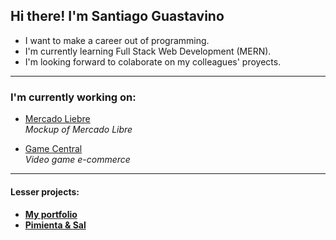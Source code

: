 <h2>Hi there! I'm Santiago Guastavino</h2>

- I want to make a career out of programming.  
- I'm currently learning Full Stack Web Development (MERN).  
- I'm looking forward to colaborate on my colleagues' proyects.  

---

<h3>I'm currently working on:</h3>  

- [Mercado Liebre](https://github.com/santiagoGuastavino/mercadoLiebre)  
*Mockup of Mercado Libre*  

- [Game Central](https://github.com/matiasncocco/grupo_6_GameCentral)  
*Video game e-commerce*   

---

<h4>Lesser projects:<h4>

- [My portfolio](https://github.com/santiagoGuastavino/my-portfolio)  
- [Pimienta & Sal](https://github.com/santiagoGuastavino/pimienta-y-sal)  